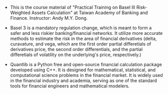 - This is the course material of "Practical Training on Basel III Risk-Weighted Assets Calculation" at Taiwan Academy of Banking and Finance. Instructor: Andy M.Y. Dong.
  
- Basel 3 is a mandatory regulation change, which is meant to form a safer and less riskier banking/financial networks. It utilize more accurate methods to estimate the risk in the area of financial derivatives (delta, curavature, and vega, which are the first order partial differetials of derivatives price, the second order differentials, and the partial differetials of volatility on the underlying's price, respectively.)
- Quantlib is a Python free and open-source financial calculation package developed using C++. It is designed for mathematical, statistical, and computational science problems in the financial market. It is widely used in the financial industry and academia, serving as one of the standard tools for financial engineers and mathematical modelers.
